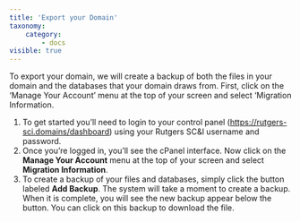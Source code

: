 ```yaml
---
title: 'Export your Domain'
taxonomy:
    category:
        - docs
visible: true
---
```


To export your domain, we will create a backup of both the files in your domain and the databases that your domain draws from.  First, click on the ‘Manage Your Account’ menu at the top of your screen and select ‘Migration Information.
1. To get started you’ll need to login to your control panel (https://rutgers-sci.domains/dashboard) using your Rutgers SC&I username and password.
2. Once you’re logged in, you’ll see the cPanel interface.  Now click on the **Manage Your Account** menu at the top of your screen and select **Migration Information**.
3. To create a backup of your files and databases, simply click the button labeled **Add Backup**. The system will take a moment to create a backup. When it is complete, you will see the new backup appear below the button. You can click on this backup to download the file.